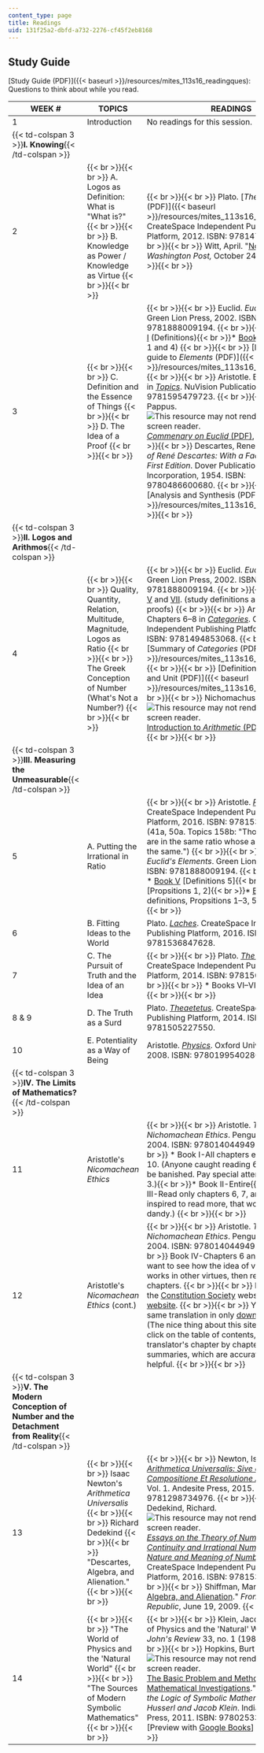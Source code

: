 ```yaml
---
content_type: page
title: Readings
uid: 131f25a2-dbfd-a732-2276-cf45f2eb8168
---
```


Study Guide
-----------

[Study Guide (PDF)]({{< baseurl >}}/resources/mites_113s16_readingques): Questions to think about while you read.

| WEEK # | TOPICS | READINGS |
| --- | --- | --- |
| 1 | Introduction | No readings for this session. |
| {{< td-colspan 3 >}}**I. Knowing**{{< /td-colspan >}} |||
| 2 |  {{< br >}}{{< br >}} A. Logos as Definition: What is "What is?" {{< br >}}{{< br >}} B. Knowledge as Power / Knowledge as Virtue {{< br >}}{{< br >}}  |  {{< br >}}{{< br >}} Plato. [_The Meno by Plato_ (PDF)]({{< baseurl >}}/resources/mites_113s16_meno). CreateSpace Independent Publishing Platform, 2012. ISBN: 9781470143671. {{< br >}}{{< br >}} Witt, April. "[No Joke](https://www.washingtonpost.com/archive/lifestyle/magazine/2004/10/24/no-joke/882986fd-53f1-4443-95f8-f4f265d38f61/)." _The Washington Post,_ October 24, 2004. {{< br >}}{{< br >}}  |
| 3 |  {{< br >}}{{< br >}} C. Definition and the Essence of Things {{< br >}}{{< br >}} D. The Idea of a Proof {{< br >}}{{< br >}}  |  {{< br >}}{{< br >}} Euclid. _Euclid's Elements_. Green Lion Press, 2002. ISBN: 9781888009194. {{< br >}}{{< br >}} *   [Book I](http://aleph0.clarku.edu/~djoyce/elements/bookI/defI1.html) (Definitions){{< br >}}*   [Book II](http://aleph0.clarku.edu/~djoyce/elements/bookII/bookII.html) (propositions 1 and 4) {{< br >}}{{< br >}} [Instructor's guide to _Elements_ (PDF)]({{< baseurl >}}/resources/mites_113s16_instructguide). {{< br >}}{{< br >}} Aristotle. Book IV in [_Topics_](http://classics.mit.edu/Aristotle/topics.4.iv.html). NuVision Publications, 2005. ISBN: 9781595479723. {{< br >}}{{< br >}} Pappus. ![This resource may not render correctly in a screen reader.](/images/inacessible.gif)[_Commenary on Euclid_ (PDF)](http://www.ams.org/journals/bull/1931-37-07/S0002-9904-1931-05166-1/S0002-9904-1931-05166-1.pdf), Book I. {{< br >}}{{< br >}} Descartes, Rene. _The Geometry of René Descartes: With a Facsimile of the First Edition_. Dover Publications, Incorporation, 1954. ISBN: 9780486600680. {{< br >}}{{< br >}} [Analysis and Synthesis (PDF)]({{< baseurl >}}/resources/mites_113s16_analysis) {{< br >}}{{< br >}}  |
| {{< td-colspan 3 >}}**II. Logos and Arithmos**{{< /td-colspan >}} |||
| 4 |  {{< br >}}{{< br >}} Quality, Quantity, Relation, Multitude, Magnitude, Logos as Ratio {{< br >}}{{< br >}} The Greek Conception of Number (What's Not a Number?) {{< br >}}{{< br >}}  |  {{< br >}}{{< br >}} Euclid. _Euclid's Elements_. Green Lion Press, 2002. ISBN: 9781888009194. {{< br >}}{{< br >}} *   [Book V](http://aleph0.clarku.edu/~djoyce/elements/bookV/bookV.html) and [VII](http://aleph0.clarku.edu/~djoyce/elements/bookVII/bookVII.html). (study definitions and browse proofs) {{< br >}}{{< br >}} Aristotle. Chapters 6–8 in [_Categories_](http://classics.mit.edu/Aristotle/categories.html). CreateSpace Independent Publishing Platform, 2013. ISBN: 9781494853068. {{< br >}}{{< br >}} [Summary of _Categories_ (PDF)]({{< baseurl >}}/resources/mites_113s16_categoriessum) {{< br >}}{{< br >}} [Definitions of Arithmos and Unit (PDF)]({{< baseurl >}}/resources/mites_113s16_arithmos) {{< br >}}{{< br >}} Nichomachus of Gerasa. ![This resource may not render correctly in a screen reader.](/images/inacessible.gif)[Introduction to _Arithmetic_ (PDF - 11.8MB)](http://ia600709.us.archive.org/27/items/NicomachusIntroToArithmetic/nicomachus-intro-to-arithmetic_no-ocr.pdf). {{< br >}}{{< br >}}  |
| {{< td-colspan 3 >}}**III. Measuring the Unmeasurable**{{< /td-colspan >}} |||
| 5 | A. Putting the Irrational in Ratio |  {{< br >}}{{< br >}} Aristotle. [_Prior Analytics_](http://classics.mit.edu/Aristotle/prior.html). CreateSpace Independent Publishing Platform, 2016. ISBN: 9781530979042. (41a, 50a. Topics 158b: "Those magnitudes are in the same ratio whose anthuphairesis is the same.") {{< br >}}{{< br >}} Euclid. _Euclid's Elements_. Green Lion Press, 2002. ISBN: 9781888009194. {{< br >}}{{< br >}} *   [Book V](http://aleph0.clarku.edu/~djoyce/elements/bookV/bookV.html) \[Definitions 5\]{{< br >}}*   [Book VII](http://aleph0.clarku.edu/~djoyce/elements/bookVII/bookVII.html) \[Propsitions 1, 2\]{{< br >}}*   [Book X](http://aleph0.clarku.edu/~djoyce/elements/bookX/bookX.html) \[All definitions, Propsitions 1–3, 5, 6\] {{< br >}}{{< br >}}  |
| 6 | B. Fitting Ideas to the World | Plato. _[Laches](http://www.gutenberg.org/ebooks/1584?msg=welcome_stranger)_. CreateSpace Independent Publishing Platform, 2016. ISBN: 9781536847628. |
| 7 | C. The Pursuit of Truth and the Idea of an Idea |  {{< br >}}{{< br >}} Plato. [_The Republic_](http://classics.mit.edu/Plato/republic.html). CreateSpace Independent Publishing Platform, 2014. ISBN: 9781503379985. {{< br >}}{{< br >}} *   Books VI–VII, 504d–535a. {{< br >}}{{< br >}}  |
| 8 & 9 | D. The Truth as a Surd | Plato. [_Theaetetus_](http://classics.mit.edu/Plato/theatu.html). CreateSpace Independent Publishing Platform, 2014. ISBN: 9781505227550. |
| 10 | E. Potentiality as a Way of Being | Aristotle. [_Physics_](http://classics.mit.edu/Aristotle/physics.html). Oxford University Press, 2008. ISBN: 9780199540280. (Selections) |
| {{< td-colspan 3 >}}**IV. The Limits of Mathematics?**{{< /td-colspan >}} |||
| 11 | Aristotle's _Nicomachean Ethics_ |  {{< br >}}{{< br >}} Aristotle. _The Nichomachean Ethics_. Penguin Classics, 2004. ISBN: 9780140449495. {{< br >}}{{< br >}} *   Book I-All chapters except 6, 9, and 10. (Anyone caught reading 6, 9, or 10 will be banished. Pay special attention to chapter 3.){{< br >}}*   Book II-Entire{{< br >}}*   Book III-Read only chapters 6, 7, and 11 (if you're inspired to read more, that would be both and dandy.) {{< br >}}{{< br >}}  |
| 12 | Aristotle's _Nicomachean Ethics_ (cont.) |  {{< br >}}{{< br >}} Aristotle. _The Nichomachean Ethics_. Penguin Classics, 2004. ISBN: 9780140449495. {{< br >}}{{< br >}} Book IV-Chapters 6 and 7. (If you want to see how the idea of virtue as a mean works in other virtues, then read more chapters. {{< br >}}{{< br >}} I recommend the [Constitution Society](http://www.constitution.org/ari/ethic_00.htm) website. Or [MIT's website](http://classics.mit.edu/Aristotle/nicomachaen.1.i.html). {{< br >}}{{< br >}} You can find the same translation in only [downloadable](http://nothingistic.org/library/aristotle/nicomachean/) form. (The nice thing about this site is that if you click on the table of contents, you find the translator's chapter by chapter one-page summaries, which are accurate and I think helpful. {{< br >}}{{< br >}}  |
| {{< td-colspan 3 >}}**V. The Modern Conception of Number and the Detachment from Reality**{{< /td-colspan >}} |||
| 13 |  {{< br >}}{{< br >}} Isaac Newton's _Arithmetica Universalis_ {{< br >}}{{< br >}} Richard Dedekind {{< br >}}{{< br >}} "Descartes, Algebra, and Alienation." {{< br >}}{{< br >}}  |  {{< br >}}{{< br >}} Newton, Isaac. _[Arithmetica Universalis: Sive de Compositione Et Resolutione Arithmetica](http://openlibrary.org/books/OL23375268M/Arithmetica_universalis)._ Vol. 1. Andesite Press, 2015. ISBN: 9781298734976. {{< br >}}{{< br >}} Dedekind, Richard. ![This resource may not render correctly in a screen reader.](/images/inacessible.gif)[_Essays on the Theory of Numbers: I. Continuity and Irrational Numbers. II. The Nature and Meaning of Numbers_ (PDF)](http://www.gutenberg.org/files/21016/21016-pdf.pdf?session_id=6871125646f4cb3d0d204d5cd40bc49547b5fd06). CreateSpace Independent Publishing Platform, 2016. ISBN: 9781534900974. {{< br >}}{{< br >}} Shiffman, Mark. "[Descartes, Algebra, and Alienation](http://www.frontporchrepublic.com/2009/06/algebra/)." _Front Porch Republic_, June 19, 2009. {{< br >}}{{< br >}}  |
| 14 |  {{< br >}}{{< br >}} "The World of Physics and the 'Natural World" {{< br >}}{{< br >}} "The Sources of Modern Symbolic Mathematics" {{< br >}}{{< br >}}  |  {{< br >}}{{< br >}} Klein, Jacob. "The World of Physics and the 'Natural' World." _The St. John's Review_ 33, no. 1 (1981): 22–34. {{< br >}}{{< br >}} Hopkins, Burt C. "![This resource may not render correctly in a screen reader.](/images/inacessible.gif)[The Basic Problem and Method of Klein's Mathematical Investigations](https://learning-modules.mit.edu/service/materials/groups/116463/files/721b8dbc-bf7d-4a1d-944d-88b8a67f3f72/link?errorRedirect=%2Fmaterials%2Findex.html)." In _The Origin of the Logic of Symbolic Mathematics: Edmund Husserl and Jacob Klein_. Indiana University Press, 2011. ISBN: 9780253356710. \[Preview with [Google Books](http://books.google.com/books?id=-e-Mn50Q0soC&pg=PA75=onepage)\] {{< br >}}{{< br >}}